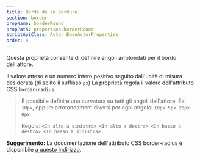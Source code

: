 ```yaml
---
title: Bords de la bordure
section: border
propName: borderRound
propPath: properties.borderRound
scriptApiClass: Actor.BaseActorProperties
order: 4
---
```

Questa proprietà consente di definire angoli arrotondati per il bordo dell'attore.

Il valore atteso è un numero intero positivo seguito dall'unità di misura desiderata (di solito il suffisso `px`)
La proprietà regola il valore dell'attributo  CSS `border-radius`.

> È possibile definire una curvatura su tutti gli angoli dell'attore.
> Es: `10px`, oppure arrotondament diversi per ogni angolo: `10px 5px 20px 0px`.
>
> Regola:  `<In alto a sinistra> <In alto a destra> <In basso a destra> <In basso a sinistra>`

**Suggerimento:**
La documentazione dell'attributo CSS border-radius è disponibile [a questo indirizzo](https://developer.mozilla.org/fr/docs/Web/CSS/border-radius).
